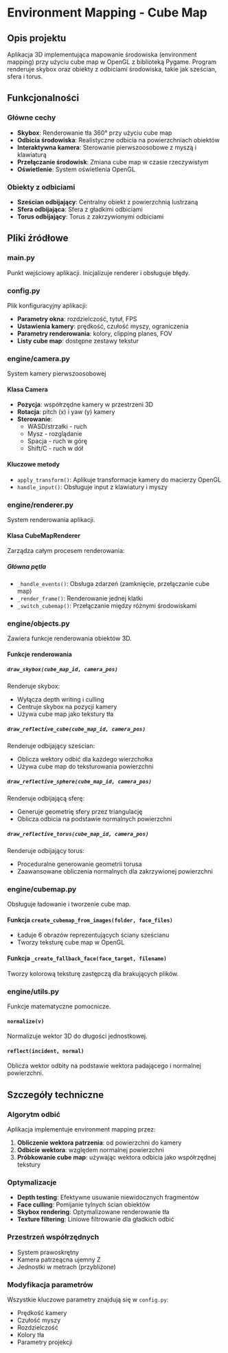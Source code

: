 # Environment Mapping - Cube Map

## Opis projektu

Aplikacja 3D implementująca mapowanie środowiska (environment mapping) przy użyciu cube map w OpenGL z biblioteką Pygame. Program renderuje skybox oraz obiekty z odbiciami środowiska, takie jak sześcian, sfera i torus.

## Funkcjonalności

### Główne cechy
- **Skybox**: Renderowanie tła 360° przy użyciu cube map
- **Odbicia środowiska**: Realistyczne odbicia na powierzchniach obiektów
- **Interaktywna kamera**: Sterowanie pierwszoosobowe z myszą i klawiaturą
- **Przełączanie środowisk**: Zmiana cube map w czasie rzeczywistym
- **Oświetlenie**: System oświetlenia OpenGL

### Obiekty z odbiciami
- **Sześcian odbijający**: Centralny obiekt z powierzchnią lustrzaną
- **Sfera odbijająca**: Sfera z gładkimi odbiciami
- **Torus odbijający**: Torus z zakrzywionymi odbiciami

## Pliki źródłowe

### main.py
Punkt wejściowy aplikacji. Inicjalizuje renderer i obsługuje błędy.

### config.py
Plik konfiguracyjny aplikacji:
- **Parametry okna**: rozdzielczość, tytuł, FPS
- **Ustawienia kamery**: prędkość, czułość myszy, ograniczenia
- **Parametry renderowania**: kolory, clipping planes, FOV
- **Listy cube map**: dostępne zestawy tekstur

### engine/camera.py
System kamery pierwszoosobowej

#### Klasa Camera
- **Pozycja**: współrzędne kamery w przestrzeni 3D
- **Rotacja**: pitch (x) i yaw (y) kamery
- **Sterowanie**: 
  - WASD/strzałki - ruch
  - Mysz - rozglądanie
  - Spacja - ruch w górę
  - Shift/C - ruch w dół

#### Kluczowe metody
- `apply_transform()`: Aplikuje transformacje kamery do macierzy OpenGL
- `handle_input()`: Obsługuje input z klawiatury i myszy

### engine/renderer.py
System renderowania aplikacji.

#### Klasa CubeMapRenderer
Zarządza całym procesem renderowania:

##### Główna pętla
- `_handle_events()`: Obsługa zdarzeń (zamknięcie, przełączanie cube map)
- `_render_frame()`: Renderowanie jednej klatki
- `_switch_cubemap()`: Przełączanie między różnymi środowiskami

### engine/objects.py
Zawiera funkcje renderowania obiektów 3D.

#### Funkcje renderowania

##### `draw_skybox(cube_map_id, camera_pos)`
Renderuje skybox:
- Wyłącza depth writing i culling
- Centruje skybox na pozycji kamery
- Używa cube map jako tekstury tła

##### `draw_reflective_cube(cube_map_id, camera_pos)`
Renderuje odbijający sześcian:
- Oblicza wektory odbić dla każdego wierzchołka
- Używa cube map do teksturowania powierzchni

##### `draw_reflective_sphere(cube_map_id, camera_pos)`
Renderuje odbijającą sferę:
- Generuje geometrię sfery przez triangulację
- Oblicza odbicia na podstawie normalnych powierzchni

##### `draw_reflective_torus(cube_map_id, camera_pos)`
Renderuje odbijający torus:
- Proceduralne generowanie geometrii torusa
- Zaawansowane obliczenia normalnych dla zakrzywionej powierzchni

### engine/cubemap.py
Obsługuje ładowanie i tworzenie cube map.

#### Funkcja `create_cubemap_from_images(folder, face_files)`
- Ładuje 6 obrazów reprezentujących ściany sześcianu
- Tworzy teksturę cube map w OpenGL

#### Funkcja `_create_fallback_face(face_target, filename)`
Tworzy kolorową teksturę zastępczą dla brakujących plików.

### engine/utils.py
Funkcje matematyczne pomocnicze.

#### `normalize(v)`
Normalizuje wektor 3D do długości jednostkowej.

#### `reflect(incident, normal)`
Oblicza wektor odbity na podstawie wektora padającego i normalnej powierzchni.



## Szczegóły techniczne

### Algorytm odbić
Aplikacja implementuje environment mapping przez:

1. **Obliczenie wektora patrzenia**: od powierzchni do kamery
2. **Odbicie wektora**: względem normalnej powierzchni
3. **Próbkowanie cube map**: używając wektora odbicia jako współrzędnej tekstury

### Optymalizacje
- **Depth testing**: Efektywne usuwanie niewidocznych fragmentów
- **Face culling**: Pomijanie tylnych ścian obiektów
- **Skybox rendering**: Optymalizowane renderowanie tła
- **Texture filtering**: Liniowe filtrowanie dla gładkich odbić

### Przestrzeń współrzędnych
- System prawoskrętny
- Kamera patrzeącna ujemny Z
- Jednostki w metrach (przybliżone)


### Modyfikacja parametrów
Wszystkie kluczowe parametry znajdują się w `config.py`:
- Prędkość kamery
- Czułość myszy
- Rozdzielczość
- Kolory tła
- Parametry projekcji
